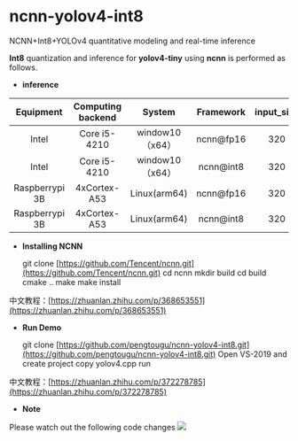 # ncnn-yolov4-int8
NCNN+Int8+YOLOv4 quantitative modeling and real-time inference

**Int8** quantization and inference for **yolov4-tiny** using **ncnn** is performed as follows.


 - **inference**

Equipment | Computing backend | System | Framework | input_size| Run time
 :-----:|:-----:|:-----:|:----------:|:----:|:----:|
Intel | Core i5-4210 | window10（x64） | ncnn@fp16  | 320| 127ms
Intel | Core i5-4210 | window10（x64） | ncnn@int8 | 320| 57ms
Raspberrypi 3B| 4xCortex-A53 | Linux(arm64) | ncnn@fp16 | 320| 313ms
Raspberrypi 3B| 4xCortex-A53 | Linux(arm64) | ncnn@int8 | 320| 176ms


 - **Installing NCNN**
 
    git clone  [https://github.com/Tencent/ncnn.git](https://github.com/Tencent/ncnn.git)
    cd ncnn
    mkdir build
    cd build
    cmake ..
    make
    make install
    
中文教程：[https://zhuanlan.zhihu.com/p/368653551](https://zhuanlan.zhihu.com/p/368653551)


 - **Run Demo**
 
    git clone  [https://github.com/pengtougu/ncnn-yolov4-int8.git](https://github.com/pengtougu/ncnn-yolov4-int8.git)
      Open VS-2019 and create project
      copy yolov4.cpp
      run
 
 中文教程：[https://zhuanlan.zhihu.com/p/372278785](https://zhuanlan.zhihu.com/p/372278785)

- **Note**

 Please watch out the following code changes
 ![](https://pic3.zhimg.com/80/v2-b989f8bf5e0a01a30723f18d8b84ff5e_720w.jpg)
 
